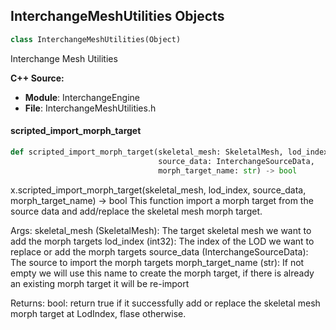 ## InterchangeMeshUtilities Objects

```python
class InterchangeMeshUtilities(Object)
```

Interchange Mesh Utilities

**C++ Source:**

- **Module**: InterchangeEngine
- **File**: InterchangeMeshUtilities.h

<a id="unreal.InterchangeMeshUtilities.scripted_import_morph_target"></a>

#### scripted_import_morph_target

```python
def scripted_import_morph_target(skeletal_mesh: SkeletalMesh, lod_index: int,
                                 source_data: InterchangeSourceData,
                                 morph_target_name: str) -> bool
```

x.scripted_import_morph_target(skeletal_mesh, lod_index, source_data, morph_target_name) -> bool
This function import a morph target from the source data and add/replace the skeletal mesh morph target.

Args:
    skeletal_mesh (SkeletalMesh): The target skeletal mesh we want to add the morph targets
    lod_index (int32): The index of the LOD we want to replace or add the morph targets
    source_data (InterchangeSourceData): The source to import the morph targets
    morph_target_name (str): If not empty we will use this name to create the morph target, if there is already an existing morph target it will be re-import

Returns:
    bool: return true if it successfully add or replace the skeletal mesh morph target at LodIndex, flase otherwise.

<a id="unreal.AssetTools"></a>